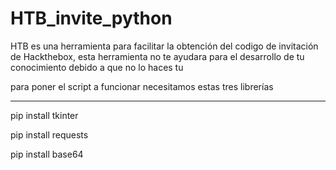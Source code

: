 # HTB_invite_python
HTB es una herramienta para facilitar la obtención del codigo de invitación de Hackthebox, esta herramienta no te ayudara para el desarrollo de tu conocimiento debido a que no lo haces tu 


para poner el script a funcionar necesitamos estas tres librerías 
_________________________________________________________________________
pip install tkinter 

pip install requests

pip install base64
